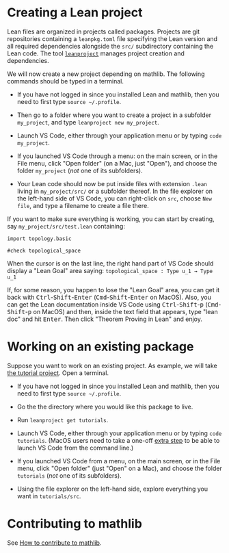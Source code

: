 # Creating a Lean project

Lean files are organized in projects called packages. Projects are
git repositories containing a `leanpkg.toml` file specifying the Lean
version and all required dependencies alongside the `src/` subdirectory
containing the Lean code. The tool
[`leanproject`](https://github.com/leanprover-community/mathlib-tools)
manages project creation and dependencies. 

We will now create a new project depending on mathlib. The following
commands should be typed in a terminal.

* If you have not logged in since you installed Lean and mathlib, then
  you need to first type `source ~/.profile`.

* Then go to a folder where you want to create a project in a subfolder
  `my_project`, and type `leanproject new my_project`.

* Launch VS Code, either through your application menu or by typing
  `code my_project`.

* If you launched VS Code through a menu: on the main screen, or in the
  File menu, click "Open folder" (on a Mac, just "Open"), and
  choose the folder `my_project` (*not* one of its subfolders).

* Your Lean code should now be put inside files with extension `.lean`
  living in `my_project/src/` or a subfolder thereof. In the file explorer
  on the left-hand side of VS Code, you can right-click on `src`, choose
  `New file`, and type a filename to create a file there.

If you want to make sure everything is working, you can start by
creating, say `my_project/src/test.lean` containing:
```lean
import topology.basic

#check topological_space
```
When the cursor is on the last line, the right hand part of VS Code
should display a "Lean Goal" area saying:
`topological_space : Type u_1 → Type u_1`

If, for some reason, you happen to lose the "Lean Goal" area, you
can get it back with <kbd>Ctrl</kbd>-<kbd>Shift</kbd>-<kbd>Enter</kbd>
(<kbd>Cmd</kbd>-<kbd>Shift</kbd>-<kbd>Enter</kbd> on MacOS).
Also, you can get the Lean documentation inside VS Code using 
<kbd>Ctrl</kbd>-<kbd>Shift</kbd>-<kbd>p</kbd> 
(<kbd>Cmd</kbd>-<kbd>Shift</kbd>-<kbd>p</kbd> on MacOS) and then, 
inside the text field that appears, type "lean doc" and hit <kbd>Enter</kbd>.
Then click "Theorem Proving in Lean" and enjoy.

# Working on an existing package

Suppose you want to work on an existing project. As example, we will take 
[the tutorial project](https://github.com/leanprover-community/tutorials). 
Open a terminal.

* If you have not logged in since you installed Lean and mathlib, then
  you need to first type `source ~/.profile`.

* Go the the directory where you would like this package to live.

* Run `leanproject get tutorials`.

* Launch VS Code, either through your application menu or by typing
  `code tutorials`. (MacOS users need to take a one-off
  [extra step](https://code.visualstudio.com/docs/setup/mac#_launching-from-the-command-line)
   to be able to launch VS Code from the command line.)

* If you launched VS Code from a menu, on the main screen, or in the File menu,
  click "Open folder" (just "Open" on a Mac), and choose the folder 
  `tutorials` (*not* one of its subfolders).

* Using the file explorer on the left-hand side, explore everything you
  want in `tutorials/src`.

# Contributing to mathlib

See [How to contribute to mathlib](https://leanprover-community.github.io/contribute/index.html).
